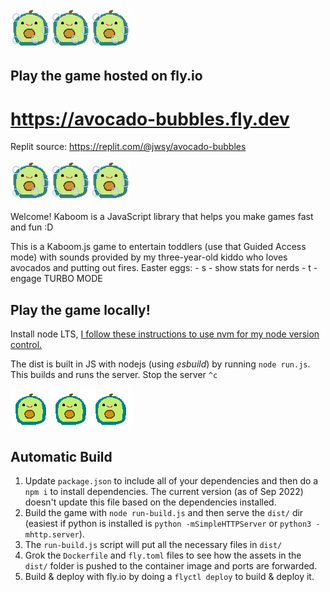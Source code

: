 ![avocado](avocado-bubbles-icon.png)![avocado](avocado-bubbles-icon.png)![avocado](avocado-bubbles-icon.png)

## Play the game hosted on fly.io
# https://avocado-bubbles.fly.dev

Replit source: https://replit.com/@jwsy/avocado-bubbles

![avocado](avocado-bubbles-icon.png)![avocado](avocado-bubbles-icon.png)![avocado](avocado-bubbles-icon.png)

Welcome! Kaboom is a JavaScript library that helps you make games fast and fun :D

This is a Kaboom.js game to entertain toddlers (use that Guided Access mode) with sounds provided by my three-year-old kiddo who loves avocados and putting out fires.  Easter eggs:  - s - show stats for nerds - t - engage TURBO MODE 

Play the game locally!
----------------------
Install node LTS, [I follow these instructions to use nvm for my node version control.](https://heynode.com/tutorial/install-nodejs-locally-nvm/)

The dist is built in JS with nodejs (using *esbuild*) by running `node run.js`. This builds and runs the server. Stop the server `^c`

![avocado](avocado-icon.png)![avocado](avocado-icon.png)![avocado](avocado-icon.png)

Automatic Build
---------------
1. Update `package.json` to include all of your dependencies and then do a `npm i` to install dependencies. The current version (as of Sep 2022) doesn't update this file based on the dependencies installed.
1. Build the game with `node run-build.js` and then serve the `dist/` dir (easiest if python is installed is `python -mSimpleHTTPServer` or `python3 -mhttp.server`). 
1. The `run-build.js` script will put all the necessary files in `dist/`
1. Grok the `Dockerfile` and `fly.toml` files to see how the assets in the `dist/` folder is pushed to the container image and ports are forwarded.
1. Build & deploy with fly.io by doing a `flyctl deploy` to build & deploy it.